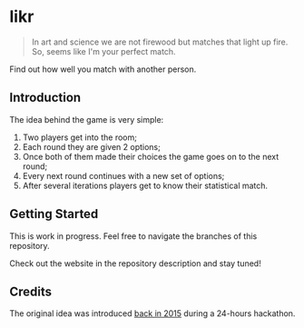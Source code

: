 # likr
> In art and science we are not firewood but matches that light up fire.
> So, seems like I'm your perfect match.

Find out how well you match with another person.

## Introduction
The idea behind the game is very simple:
1. Two players get into the room;
1. Each round they are given 2 options;
1. Once both of them made their choices the game goes on to the next round;
1. Every next round continues with a new set of options;
1. After several iterations players get to know their statistical match.

## Getting Started
This is work in progress. Feel free to navigate the branches of this repository.

Check out the website in the repository description and stay tuned!

## Credits
The original idea was introduced [back in 2015](https://github.com/nilfalse/likr/tree/2015-hackathon-legacy) during a 24-hours hackathon.
